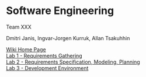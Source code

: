 Software Engineering
===

Team XXX

Dmitri Janis, Ingvar-Jorgen Kurruk, Allan Tsakuhhin


<a href="https://github.com/Tsakuhhin/XXX/wiki">Wiki Home Page</a><br>
<a href="https://github.com/Tsakuhhin/XXX/wiki/Homework-1">Lab 1 - Requirements Gathering</a><br>
<a href="https://github.com/Tsakuhhin/XXX/wiki/Homework-2">Lab 2 - Requirements Specification, Modeling, Planning</a><br>
<a href="https://github.com/Tsakuhhin/XXX/wiki/Homework-3">Lab 3 - Development Environment</a><br>

